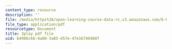 ```yaml
---
content_type: resource
description: ''
file: /media/https%3A/open-learning-course-data-rc.s3.amazonaws.com/6-00sc-introduction-to-computer-science-and-programming-spring-2011/b4986c6b4a083a85d57e47e16746988f_Q148jV9ljPM.pdf
file_type: application/pdf
resourcetype: Document
title: 3play pdf file
uid: b4986c6b-4a08-3a85-d57e-47e16746988f
---
```

